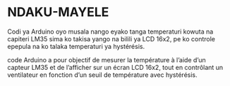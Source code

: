 # NDAKU-MAYELE

Codi ya Arduino oyo musala nango eyako tanga temperaturi kowuta na capiteri LM35 sima ko takisa yango na bilili ya LCD 16x2, pe ko controle epepula na ko talaka temperaturi ya hystérésis.

code Arduino a pour objectif de mesurer la température à l’aide d’un capteur LM35 et de l’afficher sur un écran LCD 16x2, tout en contrôlant un ventilateur en fonction d’un seuil de température avec hystérésis.
